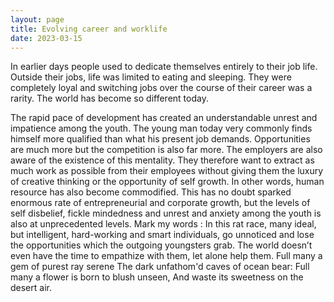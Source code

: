 ```yaml
---
layout: page
title: Evolving career and worklife
date: 2023-03-15
---
```




In earlier days people used to dedicate themselves entirely to their job life. Outside their jobs, life was limited to eating and sleeping. They were completely loyal and switching jobs over the course of their career was a rarity. The world has become so different today. <br>

The rapid pace of development has created an understandable unrest and impatience among the youth. The young man today very commonly finds himself more qualified than what his present job demands. Opportunities are much more but the competition is also far more. The employers are also aware of the existence of this mentality. They therefore want to extract as much work as possible from their employees without giving them the luxury of creative thinking or the opportunity of self growth. In other words, human resource has also become commodified. This has no doubt sparked enormous rate of entrepreneurial and corporate growth, but the levels of self disbelief, fickle mindedness and unrest and anxiety among the youth is also at unprecedented levels. Mark my words : In this rat race, many ideal, but intelligent, hard-working and smart individuals, go unnoticed and lose the opportunities which the outgoing youngsters grab. The world doesn’t even have the time to empathize with them, let alone help them. Full many a gem of purest ray serene The dark unfathom'd caves of ocean bear: Full many a flower is born to blush unseen, And waste its sweetness on the desert air.
